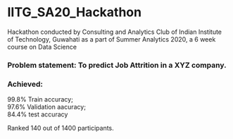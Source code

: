 # IITG_SA20_Hackathon

Hackathon conducted by Consulting and Analytics Club of Indian Institute of Technology, Guwahati as a part of Summer Analytics 2020, a 6 week course on Data Science

### Problem statement: To predict Job Attrition in a XYZ company.

### Achieved:
99.8% Train accuracy;   
97.6% Validation aacuracy;  
84.4% test accuracy

Ranked 140 out of 1400 participants.
